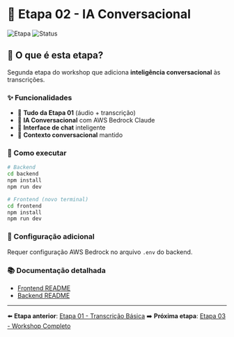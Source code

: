 # 🤖 Etapa 02 - IA Conversacional

![Etapa](https://img.shields.io/badge/Etapa-02-blue)
![Status](https://img.shields.io/badge/Status-Implementado-brightgreen)

## 🎯 O que é esta etapa?

Segunda etapa do workshop que adiciona **inteligência conversacional** às transcrições.

### ✨ Funcionalidades
- 🎤 **Tudo da Etapa 01** (áudio + transcrição)
- 🤖 **IA Conversacional** com AWS Bedrock Claude
- 💬 **Interface de chat** inteligente
- 🧠 **Contexto conversacional** mantido

### 🚀 Como executar

```bash
# Backend
cd backend
npm install
npm run dev

# Frontend (novo terminal)
cd frontend
npm install
npm run dev
```

### 🔧 Configuração adicional
Requer configuração AWS Bedrock no arquivo `.env` do backend.

### 📚 Documentação detalhada
- [Frontend README](./frontend/README.md)
- [Backend README](./backend/README.md)

---

⬅️ **Etapa anterior**: [Etapa 01 - Transcrição Básica](../etapa-01/)
➡️ **Próxima etapa**: [Etapa 03 - Workshop Completo](../etapa-03/)